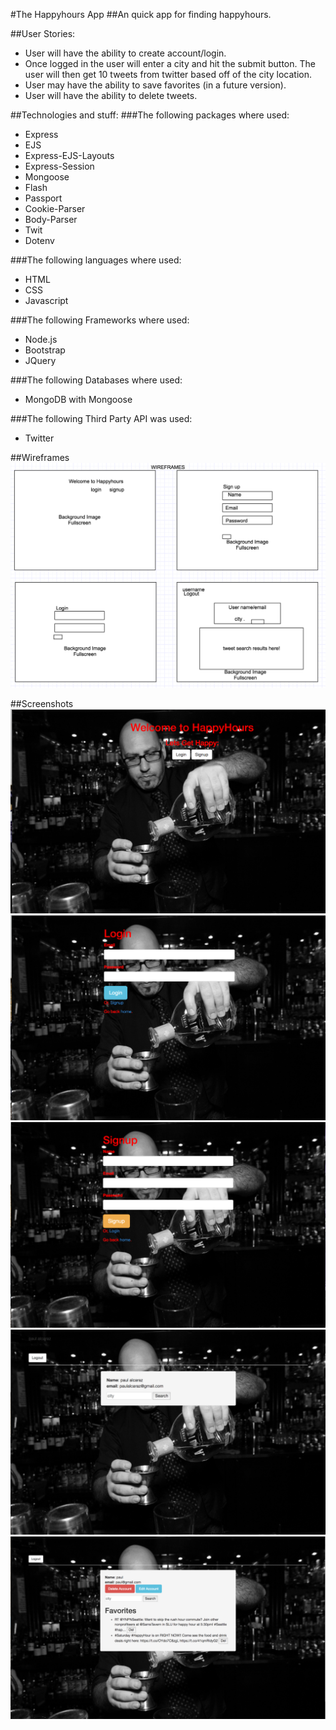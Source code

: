#The Happyhours App
##An quick app for finding happyhours.

##User Stories:
* User will have the ability to create account/login.
* Once logged in the user will enter a city and hit the submit button. The user will then get 10 tweets from twitter based off of the city location. 
* User may have the ability to save favorites (in a future version).
* User will have the ability to delete tweets.

##Technologies and stuff:
###The following packages where used:
* Express
* EJS
* Express-EJS-Layouts
* Express-Session
* Mongoose
* Flash
* Passport
* Cookie-Parser
* Body-Parser
* Twit
* Dotenv

###The following languages where used:
* HTML
* CSS
* Javascript

###The following Frameworks where used:
* Node.js
* Bootstrap
* JQuery

###The following Databases where used:
* MongoDB with Mongoose

###The following Third Party API was used:
* Twitter

##Wireframes
![](wireframes_happyhour.jpg)

##Screenshots
![](main.jpg)
![](login.jpg)
![](signup.jpg)
![](profile.jpg)
![](favorites.jpg)